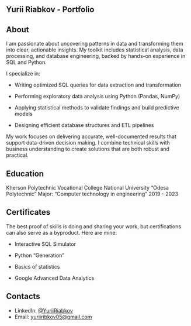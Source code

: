 ## Yurii Riabkov - Portfolio
## About
I am passionate about uncovering patterns in data and transforming them into clear, actionable insights. My toolkit includes statistical analysis, data processing, and database engineering, backed by hands-on experience in SQL and Python.

I specialize in:

- Writing optimized SQL queries for data extraction and transformation

- Performing exploratory data analysis using Python (Pandas, NumPy)

- Applying statistical methods to validate findings and build predictive models

- Designing efficient database structures and ETL pipelines

My work focuses on delivering accurate, well-documented results that support data-driven decision making. I combine technical skills with business understanding to create solutions that are both robust and practical.

## Education

Kherson Polytechnic Vocational College National
University “Odesa Polytechnic”
Major: “Computer technology in engineering”
2019 - 2023

## Certificates
The best proof of skills is doing and sharing your work, but certifications can also serve as a byproduct. Here are mine:

- Interactive SQL Simulator 

- Python “Generation” 

- Basics of statistics 

- Google Advanced Data Analytics

## Contacts
- LinkedIn: [@YuriiRiabkov](https://www.linkedin.com/in/yurii-riabkov-0753a5281/)
- Email: yuriiribkov05@gmail.com
